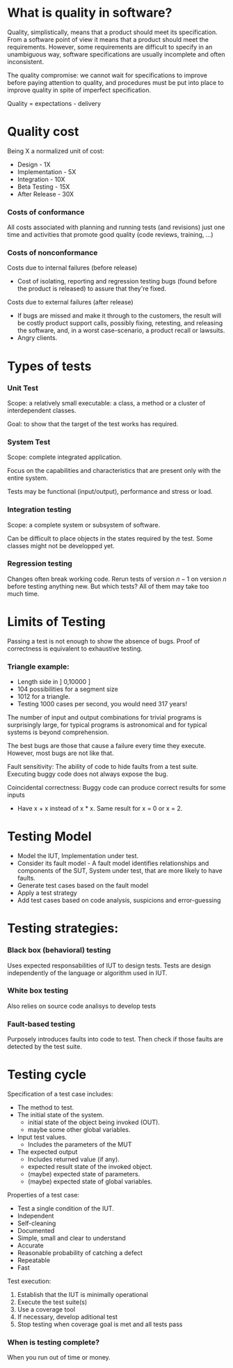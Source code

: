 # What is quality in software?

Quality, simplistically, means that a product should meet its specification. From a software point of view it means that a product should meet the requirements. However, some requirements are difficult to specify in an unambiguous way, software specifications are usually incomplete and often inconsistent.

The quality compromise: we cannot wait for specifications to improve before paying
attention to quality, and procedures must be put into place to improve quality in spite of imperfect specification.

Quality = expectations - delivery

# Quality cost

Being X a normalized unit of cost:
- Design - 1X
- Implementation - 5X
- Integration - 10X
- Beta Testing - 15X
- After Release - 30X

### Costs of conformance

All costs associated with planning and running tests (and revisions) just one time and activities that promote good quality (code reviews, training, ...)

### Costs of nonconformance

Costs due to internal failures (before release)
-  Cost of isolating, reporting and regression testing bugs (found before the product is released) to assure that they're fixed.

Costs due to external failures (after release)
- If bugs are missed and make it through to the customers, the result will be costly
product support calls, possibly fixing, retesting, and releasing the software, and, in a worst case-scenario, a product recall or lawsuits.
- Angry clients.

# Types of tests

### Unit Test

Scope: a relatively small executable: a class, a method or a cluster of
interdependent classes.

Goal: to show that the target of the test works has required.

### System Test

Scope: complete integrated application.

Focus on the capabilities and characteristics that are present only with the entire system.

Tests may be functional (input/output), performance and stress or load.

### Integration testing

Scope: a complete system or subsystem of software.

Can be difficult to place objects in the states required by the test. Some classes might not be developped yet.

### Regression testing

Changes often break working code. Rerun tests of version $n - 1$ on version $n$ before testing anything new. But which tests? All of them may take too much time.

# Limits of Testing

Passing a test is not enough to show the absence of bugs. Proof of correctness is equivalent to exhaustive testing.

### Triangle example:
- Length side in ] 0,10000 ]
- 104 possibilities for a segment size
- 1012 for a triangle.
- Testing 1000 cases per second, you would need 317 years!

The number of input and output combinations for trivial programs is surprisingly large, for typical programs is astronomical and for typical systems is beyond comprehension.

The best bugs are those that cause a failure every time they execute. However, most bugs are not like that.

Fault sensitivity: The ability of code to hide faults from a test suite. Executing buggy code does not always expose the bug.

Coincidental correctness: Buggy code can produce correct results for some inputs
  - Have x + x instead of x * x. Same result for x = 0 or x = 2.

# Testing Model

- Model the IUT, Implementation under test.
- Consider its fault model - A fault model identifies relationships and components of the SUT, System under test, that are more likely to have faults.
- Generate test cases based on the fault model
- Apply a test strategy
- Add test cases based on code analysis, suspicions and error-guessing

# Testing strategies:

### Black box (behavioral) testing

Uses expected responsabilities of IUT to design tests. Tests are design independently of the language or algorithm used in IUT.

### White box testing

Also relies on source code analisys to develop tests

### Fault-based testing

Purposely introduces faults into code to test. Then check if those faults are detected by the test suite.

# Testing cycle

Specification of a test case includes:
- The method to test.
- The initial state of the system.
  - initial state of the object being invoked (OUT).
  - maybe some other global variables.
- Input test values.
  - Includes the parameters of the MUT
- The expected output
  - Includes returned value (if any).
  - expected result state of the invoked object.
  - (maybe) expected state of parameters.
  - (maybe) expected state of global variables.

Properties of a test case:

- Test a single condition of the IUT.
- Independent
- Self-cleaning
- Documented
- Simple, small and clear to understand
- Accurate
- Reasonable probability of catching a defect
- Repeatable
- Fast

Test execution:
1. Establish that the IUT is minimally operational
2. Execute the test suite(s)
3. Use a coverage tool
4. If necessary, develop aditional test
5. Stop testing when coverage goal is met and all tests pass

### When is testing complete?

When you run out of time or money.
